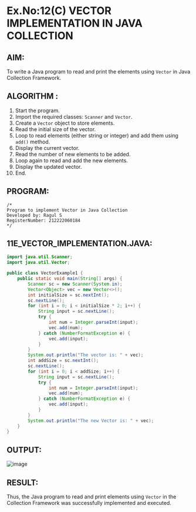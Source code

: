 # Ex.No:12(C) VECTOR IMPLEMENTATION IN JAVA COLLECTION

## AIM:
To write a Java program to read and print the elements using `Vector` in Java Collection Framework.

## ALGORITHM :
1. Start the program.
2. Import the required classes: `Scanner` and `Vector`.
3. Create a `Vector` object to store elements.
4. Read the initial size of the vector.
5. Loop to read elements (either string or integer) and add them using `add()` method.
6. Display the current vector.
7. Read the number of new elements to be added.
8. Loop again to read and add the new elements.
9. Display the updated vector.
10. End.

## PROGRAM:
```
/*
Program to implement Vector in Java Collection
Developed by: Ragul S
RegisterNumber: 212222060184
*/
```

## 11E_VECTOR_IMPLEMENTATION.JAVA:
```java
import java.util.Scanner;
import java.util.Vector;

public class VectorExample1 {
    public static void main(String[] args) {
        Scanner sc = new Scanner(System.in);
        Vector<Object> vec = new Vector<>();
        int initialSize = sc.nextInt();
        sc.nextLine();
        for (int i = 0; i < initialSize * 2; i++) {
            String input = sc.nextLine();
            try {
                int num = Integer.parseInt(input);
                vec.add(num);
            } catch (NumberFormatException e) {
                vec.add(input);
            }
        }
        System.out.println("The vector is: " + vec);
        int addSize = sc.nextInt();
        sc.nextLine();
        for (int i = 0; i < addSize; i++) {
            String input = sc.nextLine();
            try {
                int num = Integer.parseInt(input);
                vec.add(num);
            } catch (NumberFormatException e) {
                vec.add(input);
            }
        }
        System.out.println("The new Vector is: " + vec);
    }
}
```

## OUTPUT:
![image](https://github.com/user-attachments/assets/7c11696e-d544-482d-89ab-cb08072a07f7)


## RESULT:
Thus, the Java program to read and print elements using `Vector` in the Collection Framework was successfully implemented and executed.
